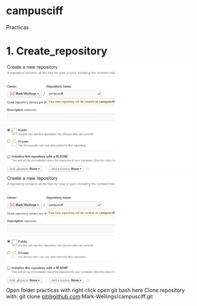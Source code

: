 # campusciff
Practicas
# 1. Create_repository
![Create repository](https://github.com/Mark-Wellings/campusciff/blob/master/create_rep.png "Create_repository")
	![Create repository](https://github.com/Mark-Wellings/campusciff/blob/master/create_rep.png "Create_repository")
Open folder practicas with right click open git bash here
Clone repository with: 
	git clone git@github.com:Mark-Wellings/campusciff.git
